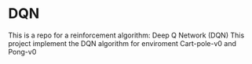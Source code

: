 # DQN
This is a repo for a reinforcement algorithm: Deep Q Network (DQN)
This project implement the DQN algorithm for enviroment Cart-pole-v0 and Pong-v0

